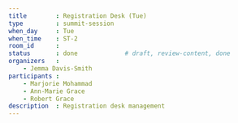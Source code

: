 ```yaml
---
title        : Registration Desk (Tue)
type         : summit-session
when_day     : Tue
when_time    : ST-2
room_id      : 
status       : done             # draft, review-content, done
organizers   :
    - Jemma Davis-Smith
participants :
    - Marjorie Mohammad
    - Ann-Marie Grace
    - Robert Grace
description  : Registration desk management
---
```


